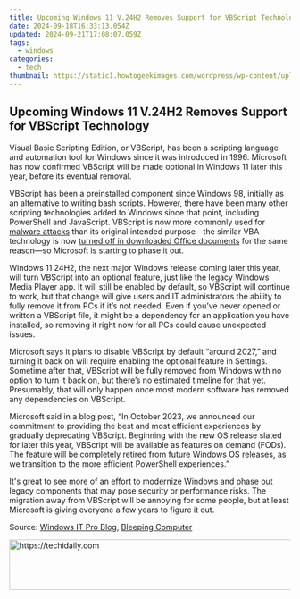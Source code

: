 ```yaml
---
title: Upcoming Windows 11 V.24H2 Removes Support for VBScript Technology
date: 2024-09-18T16:33:13.054Z
updated: 2024-09-21T17:08:07.059Z
tags:
  - windows
categories:
  - tech
thumbnail: https://static1.howtogeekimages.com/wordpress/wp-content/uploads/2024/01/windows-11-logo.jpg
---
```


## Upcoming Windows 11 V.24H2 Removes Support for VBScript Technology

Visual Basic Scripting Edition, or VBScript, has been a scripting language and automation tool for Windows since it was introduced in 1996\. Microsoft has now confirmed VBScript will be made optional in Windows 11 later this year, before its eventual removal.

 VBScript has been a preinstalled component since Windows 98, initially as an alternative to writing bash scripts. However, there have been many other scripting technologies added to Windows since that point, including PowerShell and JavaScript. VBScript is now more commonly used for [malware attacks](https://www.bleepingcomputer.com/news/security/microsoft-teams-phishing-attack-pushes-darkgate-malware/) than its original intended purpose—the similar VBA technology is now [turned off in downloaded Office documents](https://tech-hub.techidaily.com/bings-new-bot-vs-chatgpt-unveiling-the-top-10-distinct-features/) for the same reason—so Microsoft is starting to phase it out.

 Windows 11 24H2, the next major Windows release coming later this year, will turn VBScript into an optional feature, just like the legacy Windows Media Player app. It will still be enabled by default, so VBScript will continue to work, but that change will give users and IT administrators the ability to fully remove it from PCs if it’s not needed. Even if you’ve never opened or written a VBScript file, it might be a dependency for an application you have installed, so removing it right now for all PCs could cause unexpected issues.

 Microsoft says it plans to disable VBScript by default “around 2027,” and turning it back on will require enabling the optional feature in Settings. Sometime after that, VBScript will be fully removed from Windows with no option to turn it back on, but there’s no estimated timeline for that yet. Presumably, that will only happen once most modern software has removed any dependencies on VBScript.

 Microsoft said in a blog post, “In October 2023, we announced our commitment to providing the best and most efficient experiences by gradually deprecating VBScript. Beginning with the new OS release slated for later this year, VBScript will be available as features on demand (FODs). The feature will be completely retired from future Windows OS releases, as we transition to the more efficient PowerShell experiences.”

 It's great to see more of an effort to modernize Windows and phase out legacy components that may pose security or performance risks. The migration away from VBScript will be annoying for some people, but at least Microsoft is giving everyone a few years to figure it out.

 Source: [Windows IT Pro Blog](https://techcommunity.microsoft.com/t5/windows-it-pro-blog/vbscript-deprecation-timelines-and-next-steps/ba-p/4148301), [Bleeping Computer](https://www.bleepingcomputer.com/news/microsoft/microsoft-to-start-killing-off-vbscript-in-second-half-of-2024/)

<ins class="adsbygoogle"
     style="display:block"
     data-ad-format="autorelaxed"
     data-ad-client="ca-pub-7571918770474297"
     data-ad-slot="1223367746"></ins>

<ins class="adsbygoogle"
     style="display:block"
     data-ad-client="ca-pub-7571918770474297"
     data-ad-slot="8358498916"
     data-ad-format="auto"
     data-full-width-responsive="true"></ins>



<!-- affiliate ads begin -->
<a href="https://aligracehair.sjv.io/c/5597632/1972698/19272" target="_top" id="1972698">
  <img src="//a.impactradius-go.com/display-ad/19272-1972698" border="0" alt="https://techidaily.com" width="728" height="90"/>
</a>
<img height="0" width="0" src="https://aligracehair.sjv.io/i/5597632/1972698/19272" style="position:absolute;visibility:hidden;" border="0" />
<!-- affiliate ads end -->

